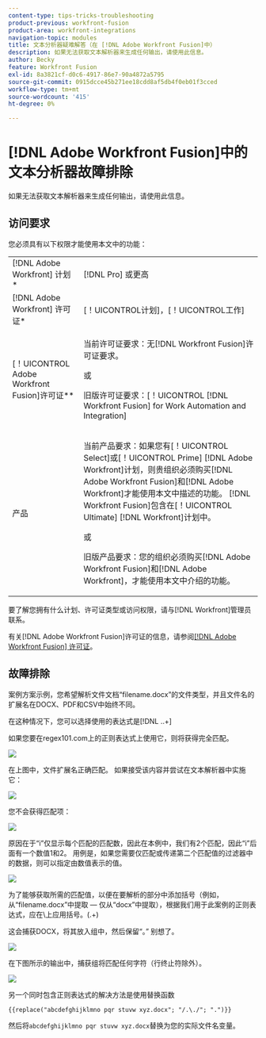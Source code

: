 ```yaml
---
content-type: tips-tricks-troubleshooting
product-previous: workfront-fusion
product-area: workfront-integrations
navigation-topic: modules
title: 文本分析器疑难解答（在 [!DNL Adobe Workfront Fusion]中）
description: 如果无法获取文本解析器来生成任何输出，请使用此信息。
author: Becky
feature: Workfront Fusion
exl-id: 8a3821cf-d0c6-4917-86e7-90a4872a5795
source-git-commit: 0915dcce45b271ee18cdd8af5db4f0eb01f3cced
workflow-type: tm+mt
source-wordcount: '415'
ht-degree: 0%

---
```


# [!DNL Adobe Workfront Fusion]中的文本分析器故障排除

如果无法获取文本解析器来生成任何输出，请使用此信息。

## 访问要求

您必须具有以下权限才能使用本文中的功能：

<table style="table-layout:auto">
 <col> 
 <col> 
 <tbody> 
  <tr> 
    <td role="rowheader">[!DNL Adobe Workfront] 计划*</td> 
   <td> <p>[!DNL Pro] 或更高</p> </td> 
  </tr> 
  <tr data-mc-conditions=""> 
   <td role="rowheader">[!DNL Adobe Workfront] 许可证*</td> 
   <td> <p>[！UICONTROL计划]，[！UICONTROL工作]</p> </td> 
  </tr> 
  <tr> 
   <td role="rowheader">[！UICONTROL Adobe Workfront Fusion]许可证**</td> 
   <td>
   <p>当前许可证要求：无[!DNL Workfront Fusion]许可证要求。</p>
   <p>或</p>
   <p>旧版许可证要求：[！UICONTROL [!DNL Workfront Fusion] for Work Automation and Integration] </p>
   </td> 
  </tr> 
  <tr> 
   <td role="rowheader">产品</td> 
   <td>
   <p>当前产品要求：如果您有[！UICONTROL Select]或[！UICONTROL Prime] [!DNL Adobe Workfront]计划，则贵组织必须购买[!DNL Adobe Workfront Fusion]和[!DNL Adobe Workfront]才能使用本文中描述的功能。 [!DNL Workfront Fusion]包含在[！UICONTROL Ultimate] [!DNL Workfront]计划中。</p>
   <p>或</p>
   <p>旧版产品要求：您的组织必须购买[!DNL Adobe Workfront Fusion]和[!DNL Adobe Workfront]，才能使用本文中介绍的功能。</p>
   </td> 
  </tr> 
 </tbody> 
</table>

要了解您拥有什么计划、许可证类型或访问权限，请与[!DNL Workfront]管理员联系。

有关[!DNL Adobe Workfront Fusion]许可证的信息，请参阅[[!DNL Adobe Workfront Fusion] 许可证](../../workfront-fusion/get-started/license-automation-vs-integration.md)。

## 故障排除

案例方案示例，您希望解析文件文档“filename.docx”的文件类型，并且文件名的扩展名在DOCX、PDF和CSV中始终不同。

在这种情况下，您可以选择使用的表达式是[!DNL \..+]

如果您要在regex101.com上的正则表达式上使用它，则将获得完全匹配。

![](assets/regex-expression-350x130.png)

在上图中，文件扩展名正确匹配。 如果接受该内容并尝试在文本解析器中实施它：

![](assets/text-parser-350x602.png)

您不会获得匹配项：

![](assets/text-parser-you-dont-get-a-match-350x365.png)

原因在于“i”仅显示每个匹配的匹配数，因此在本例中，我们有2个匹配，因此“i”后面有一个数值1和2。 用例是，如果您需要仅匹配或传递第二个匹配值的过滤器中的数据，则可以指定由数值表示的值。

![](assets/text-parser-matches-350x355.png)

为了能够获取所需的匹配值，以便在要解析的部分中添加括号（例如，从“filename.docx”中提取 — 仅从“docx”中提取），根据我们用于此案例的正则表达式，应在\上应用括号。(.+)

这会捕获DOCX，将其放入组中，然后保留“。” 别想了。

![](assets/text-parser-get-matches-350x592.png)

在下图所示的输出中，捕获组将匹配任何字符（行终止符除外）。

![](assets/text-parser-output-350x389.png)

另一个同时包含正则表达式的解决方法是使用替换函数

`{{replace("abcdefghijklmno pqr stuvw xyz.docx"; "/.\./"; ".")}}`

然后将`abcdefghijklmno pqr stuvw xyz.docx`替换为您的实际文件名变量。
